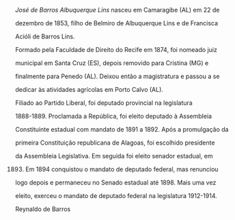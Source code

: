 

*José de Barros Albuquerque Lins* nasceu em Camaragibe (AL) em 22 de

dezembro de 1853, filho de Belmiro de Albuquerque Lins e de Francisca

Acióli de Barros Lins.



Formado pela Faculdade de Direito do Recife em 1874, foi nomeado juiz

municipal em Santa Cruz (ES), depois removido para Cristina (MG) e

finalmente para Penedo (AL). Deixou então a magistratura e passou a se

dedicar às atividades agrícolas em Porto Calvo (AL).



Filiado ao Partido Liberal, foi deputado provincial na legislatura

1888-1889. Proclamada a República, foi eleito deputado à Assembleia

Constituinte estadual com mandato de 1891 a 1892. Após a promulgação da

primeira Constituição republicana de Alagoas, foi escolhido presidente

da Assembleia Legislativa. Em seguida foi eleito senador estadual, em

1893. Em 1894 conquistou o mandato de deputado federal, mas renunciou

logo depois e permaneceu no Senado estadual até 1898. Mais uma vez

eleito, exerceu o mandato de deputado federal na legislatura 1912-1914.



Reynaldo de Barros



